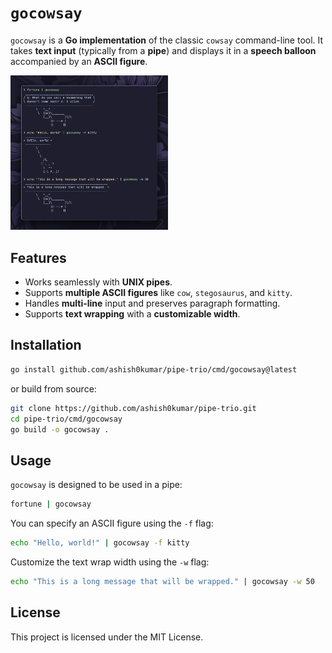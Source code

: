 # `gocowsay`

`gocowsay` is a **Go implementation** of the classic `cowsay` command-line
tool. It takes **text input** (typically from a **pipe**) and displays it in a
**speech balloon** accompanied by an **ASCII figure**.

<img src="../../assets/gocowsay.png" alt="" width="50%">

## Features

- Works seamlessly with **UNIX pipes**.
- Supports **multiple ASCII figures** like `cow`, `stegosaurus`, and `kitty`.
- Handles **multi-line** input and preserves paragraph formatting.
- Supports **text wrapping** with a **customizable width**.

## Installation

```sh
go install github.com/ashish0kumar/pipe-trio/cmd/gocowsay@latest
```

or build from source:

```sh
git clone https://github.com/ashish0kumar/pipe-trio.git
cd pipe-trio/cmd/gocowsay
go build -o gocowsay .
```

## Usage

`gocowsay` is designed to be used in a pipe:

```sh
fortune | gocowsay
```

You can specify an ASCII figure using the `-f` flag:

```sh
echo "Hello, world!" | gocowsay -f kitty
```

Customize the text wrap width using the `-w` flag:

```sh
echo "This is a long message that will be wrapped." | gocowsay -w 50
```

## License

This project is licensed under the MIT License.
